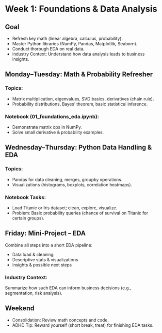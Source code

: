# Week 1: Foundations & Data Analysis

## Goal
- Refresh key math (linear algebra, calculus, probability).
- Master Python libraries (NumPy, Pandas, Matplotlib, Seaborn).
- Conduct thorough EDA on real data.
- Industry Context: Understand how data analysis leads to business insights.

## Monday–Tuesday: Math & Probability Refresher
### Topics:
- Matrix multiplication, eigenvalues, SVD basics, derivatives (chain rule).
- Probability distributions, Bayes’ theorem, basic statistical inference.

### Notebook (01_foundations_eda.ipynb):
- Demonstrate matrix ops in NumPy.
- Solve small derivative & probability examples.

## Wednesday–Thursday: Python Data Handling & EDA
### Topics:
- Pandas for data cleaning, merges, groupby operations.
- Visualizations (histograms, boxplots, correlation heatmaps).

### Notebook Tasks:
- Load Titanic or Iris dataset; clean, explore, visualize.
- Problem: Basic probability queries (chance of survival on Titanic for certain groups).

## Friday: Mini-Project – EDA
Combine all steps into a short EDA pipeline:
- Data load & cleaning
- Descriptive stats & visualizations
- Insights & possible next steps

### Industry Context:
Summarize how such EDA can inform business decisions (e.g., segmentation, risk analysis).

## Weekend
- Consolidation: Review math concepts and code.
- ADHD Tip: Reward yourself (short break, treat) for finishing EDA tasks.